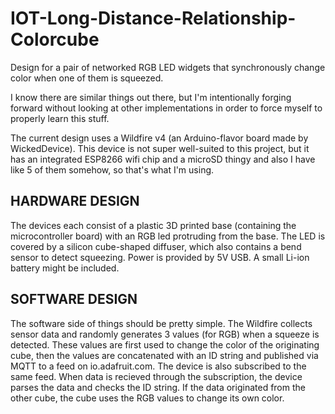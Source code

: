 # IOT-Long-Distance-Relationship-Colorcube
Design for a pair of networked RGB LED widgets that synchronously change color when one of them is squeezed.

I know there are similar things out there, but I'm intentionally forging forward without looking at other implementations in order to force myself to properly learn this stuff.

The current design uses a Wildfire v4 (an Arduino-flavor board made by WickedDevice). This device is not super well-suited to this project,
but it has an integrated ESP8266 wifi chip and a microSD thingy and also I have like 5 of them somehow, so that's what I'm using.

HARDWARE DESIGN
---------------------
The devices each consist of a plastic 3D printed base (containing the microcontroller board) with an RGB led protruding from the base. The LED is covered by a silicon cube-shaped diffuser, which also contains a bend sensor to detect squeezing. Power is provided by 5V USB. A small Li-ion battery might be included.

SOFTWARE DESIGN
---------------------
The software side of things should be pretty simple. The Wildfire collects sensor data and randomly generates 3 values (for RGB) when a squeeze is detected. These values are first used to change the color of the originating cube, then the values are concatenated with an ID string and published via MQTT to a feed on io.adafruit.com. The device is also subscribed to the same feed. When data is recieved through the subscription, the device parses the data and checks the ID string. If the data originated from the other cube, the cube uses the RGB values to change its own color.
